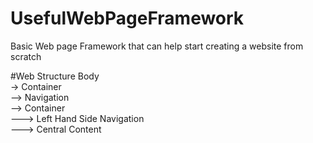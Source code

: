 # UsefulWebPageFramework
Basic Web page Framework that can help start creating a website from scratch

#Web Structure
Body<br>
-> Container<br>
--> Navigation<br>
--> Container<br>
---> Left Hand Side Navigation<br>
---> Central Content
